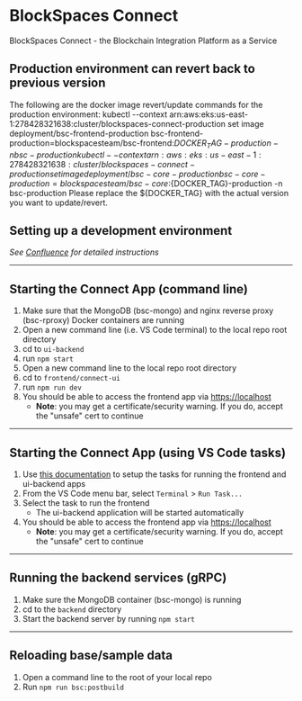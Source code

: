 # BlockSpaces Connect

BlockSpaces Connect - the Blockchain Integration Platform as a Service

## Production environment can revert back to previous version
The following are the docker image revert/update commands for the production environment:
kubectl --context arn:aws:eks:us-east-1:278428321638:cluster/blockspaces-connect-production set image deployment/bsc-frontend-production bsc-frontend-production=blockspacesteam/bsc-frontend:${DOCKER_TAG}-production -n bsc-production
kubectl --context arn:aws:eks:us-east-1:278428321638:cluster/blockspaces-connect-production set image deployment/bsc-core-production bsc-core-production=blockspacesteam/bsc-core:${DOCKER_TAG}-production -n bsc-production
Please replace the ${DOCKER_TAG} with the actual version you want to update/revert.

## Setting up a development environment

_See [Confluence](<https://blockspaces.atlassian.net/wiki/spaces/BSC/pages/232685569/Local+Dev+Environment+Setup>) for detailed instructions_

---

## Starting the Connect App (command line)

1. Make sure that the MongoDB (bsc-mongo) and nginx reverse proxy (bsc-rproxy) Docker containers are running
1. Open a new command line (i.e. VS Code terminal) to the local repo root directory
1. cd to `ui-backend`
1. run `npm start`
1. Open a new command line to the local repo root directory
1. cd to `frontend/connect-ui`
1. run `npm run dev`
1. You should be able to access the frontend app via <https://localhost>
    * **Note**: you may get a certificate/security warning. If you do, accept the "unsafe" cert to continue

---

## Starting the Connect App (using VS Code tasks)

1. Use [this documentation](<https://blockspaces.atlassian.net/wiki/spaces/BSC/pages/233242627/Visual+Studio+Code+Tasks>) to setup the tasks for running the frontend and ui-backend apps
1. From the VS Code menu bar, select `Terminal` > `Run Task...`
1. Select the task to run the frontend
    * The ui-backend application will be started automatically
1. You should be able to access the frontend app via <https://localhost>
    * **Note**: you may get a certificate/security warning. If you do, accept the "unsafe" cert to continue

---

## Running the backend services (gRPC)

1. Make sure the MongoDB container (bsc-mongo) is running
1. cd to the `backend` directory
1. Start the backend server by running `npm start`

---

## Reloading base/sample data

1. Open a command line to the root of your local repo
1. Run `npm run bsc:postbuild`
